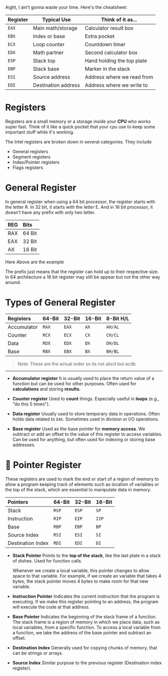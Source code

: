 Aight, I ain't gonna waste your time. Here's the cheatsheet:

| Register | Typical Use         | Think of it as...          |
| -------- | ------------------- | -------------------------- |
| `EAX`    | Main math/storage   | Calculator result box      |
| `EBX`    | Index or base       | Extra pocket               |
| `ECX`    | Loop counter        | Countdown timer            |
| `EDX`    | Math partner        | Second calculator box      |
| `ESP`    | Stack top           | Hand holding the top plate |
| `EBP`    | Stack base          | Marker in the stack        |
| `ESI`    | Source address      | Address where we read from |
| `EDI`    | Destination address | Address where we write to  |


# Registers

Registers are a small memory or a storage inside your **CPU** who works super fast. Think of it like a quick pocket that your cpu use to keep some important stuff while it's working.

The Intel registers are broken down in several categories. They include 
- General registers
- Segment registers
- Index/Pointer registers 
- Flags registers

# General Register

In general register when using a 64 bit processor, the register starts with the letter R. In 32 bit, it starts with the letter E. And in 16 bit processor, it doesn't have any prefix with only two letter. 

| REG | Bits   |
| :-- | :----- |
| RAX | 64 Bit |
| EAX | 32 Bit |
| AX  | 16 Bit |

Here Above are the example

The prefix just means that the register can hold up to their respective size. In 64 architecture a 16 bit register may still be appear but not the other way around.

# Types of General Register

| Registers   | 64-Bit | 32-Bit | 16-Bit | 8-Bit H/L |
| :---------- | ------ | ------ | ------ | --------- |
| Accumulator | `RAX`  | `EAX`  | `AX`   | `AH/AL`   |
| Counter     | `RCX`  | `ECX`  | `CX`   | `CH/CL`   |
| Data        | `RDX`  | `EDX`  | `DX`   | `DH/DL`   |
| Base        | `RBX`  | `EBX`  | `BX`   | `BH/BL`   |

> Note: These are the actual order so its not abcd but acdb

---

- **Accumulator register**
	It is usually used to place the return value of a function but can be used for other purposes. Often used for **calculations** and storing **results.**

- **Counter register**
	Used to **count** things. Especially useful in **loops** (e.g., "do this 5 times").

- **Data register**
	Usually used to store temporary data in operations. Often holds data related to `EAX`. Sometimes used in division or I/O operations.

- **Base register**
	Used as the base pointer for **memory access**. We subtract or add an offset to the value of this register to access variables. Can be used for anything, but often used for indexing or storing base addresses.




# 🧭 Pointer Register

These registers are used to mark the end or start of a region of memory to allow a program keeping track of elements such as location of variables or the top of the stack, which are essential to manipulate data in memory.

| Pointers          | 64-Bit | 32-Bit | 16-Bit |
| :---------------- | ------ | ------ | ------ |
| Stack             | `RSP`  | `ESP`  | `SP`   |
| Instruction       | `RIP`  | `EIP`  | `IIP`  |
| Base              | `RBP`  | `EBP`  | `BP`   |
| Source Index      | `RSI`  | `ESI`  | `SI`   |
| Destination Index | `RDI`  | `EDI`  | `DI`   |


- **Stack Pointer**
	Points to the **top of the stack**, like the last plate in a stack of dishes. Used for function calls.
	
	Whenever we create a local variable, this pointer changes to allow space to that variable. For example, if we create an variable that takes 4 bytes, the stack pointer moves 4 bytes to make room for that new variable.

- **Instruction Pointer**
	Indicates the current instruction that the program is executing. If we make this register pointing to an address, the program will execute the code at that address.

- **Base Pointer**
	Indicates the beginning of the stack frame of a function. The stack frame is a region of memory in which we place data, such as local variables, from a specific function. To access a local variable from a function, we take the address of the base pointer and subtract an offset.

- **Destination Index**
	Generally used for copying chunks of memory, that can be strings or arrays.

- **Source Index**
	Similar purpose to the previous register (Destination index register).
